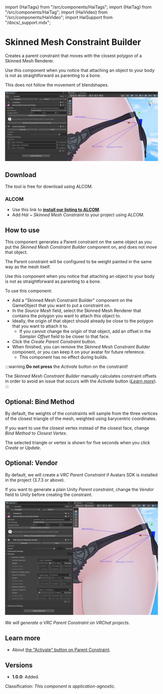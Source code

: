 import {HaiTags} from "/src/components/HaiTags";
import {HaiTag} from "/src/components/HaiTag";
import {HaiVideo} from "/src/components/HaiVideo";
import HaiSupport from "/docs/_support.mdx";

# Skinned Mesh Constraint Builder

<HaiTags>
<HaiTag isUniversal={true} />
</HaiTags>

Creates a parent constraint that moves with the closest polygon of a Skinned Mesh Renderer.

Use this component when you notice that attaching an object to your body is not as straightforward as parenting to a bone.

This does not follow the movement of blendshapes.

<HaiVideo src="../img/oSEDSUFVRj.mp4"></HaiVideo>

![Unity_4rDudyR3MY.png](img%2FUnity_4rDudyR3MY.png)

## Download

The tool is free for download using ALCOM.

### ALCOM

- Use this link to **[install our listing to ALCOM](vcc://vpm/addRepo?url=https://hai-vr.github.io/vpm-listing/index.json)**.
- Add *Haï ~ Skinned Mesh Constraint* to your project using ALCOM.

## How to use

This component generates a Parent constraint on the same object as you put the *Skinned Mesh Constraint Builder* component on,
and does not move that object.

The Parent constraint will be configured to be weight painted in the same way as the mesh itself.

Use this component when you notice that attaching an object to your body is not as straightforward as parenting to a bone.

<HaiSupport/>

To use this component:
- Add a "Skinned Mesh Constraint Builder" component on the GameObject that you want to put a constraint on.
- In the *Source Mesh* field, select the Skinned Mesh Renderer that contains the polygon you want to attach this object to.
- Ideally, the origin of that object should already be close to the polygon that you want to attach it to.
  - If you cannot change the origin of that object, add an offset in the *Sampler Offset* field to be closer to that face.
- Click the *Create Parent Constraint* button.
- When finished, you can remove the *Skinned Mesh Constraint Builder* component, or you can keep it on your avatar for future reference.
  - This component has no effect during builds.

:::warning
**Do not press** the *Activate* button on the constraint!

The *Skinned Mesh Constraint Builder* manually calculates constraint offsets in order to avoid an issue that occurs
with the *Activate* button (*[Learn more](/docs/research/other/constraint-activate.md)*).
:::

## Optional: Bind Method

By default, the weights of the constraints will sample from the three vertices of the closest triangle of the mesh,
weighted using barycentric coordinates.

If you want to use the closest vertex instead of the closest face, change *Bind Method* to *Closest Vertex*.

The selected triangle or vertex is shown for five seconds when you click *Create* or *Update*.

## Optional: Vendor

By default, we will create a *VRC Parent Constraint* if <HaiTag requiresVRChat={true} short={true} /> Avatars SDK is installed in the project (3.7.3 or above).

If you want to generate a plain Unity *Parent constraint*, change the *Vendor* field to *Unity* before creating the constraint.

![Unity_wwX1T9ck1l.png](img%2FUnity_wwX1T9ck1l.png)

*We will generate a VRC Parent Constraint on VRChat projects.*

## Learn more

- About [the "Activate" button on Parent Constraint](/docs/research/other/constraint-activate.md).

## Versions

- **1.0.0**: Added.

Classification: *This component is application-agnostic.*
